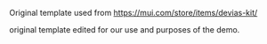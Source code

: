 Original template used from https://mui.com/store/items/devias-kit/


original template edited for our use and purposes of the demo.
